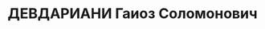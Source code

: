 ---
title: ДЕВДАРИАНИ Гаиоз Соломонович
description: "2.10(15.10).1901\tродился в 1937\tумер в 1918\tчлен РКП(б) \\n Послужной\
  \ список\t \tсекретарь ЦК ЛКСМ Грузии 09.1930 - 1931\tнародный комиссар просвещения\
  \ ССР Грузия 22.09 - 20.11.1930\tкандидат в члены Бюро ЦК КП(б) Грузии 20.11.1930\
  \ - 15.02.1931\tчлен Секретариата ЦК КП(б) Грузии 20.11.1930 - 14.11.1931\tчлен\
  \ Бюро ЦК КП(б) Грузии 15.02 - 13.10.1931\t3-й секретарь ЦК КП(б) Грузии 13.10 -\
  \ 14.11.1931\t2-й секретарь ЦК КП(б) Грузии"
---